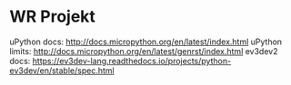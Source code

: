 # WR Projekt

uPython docs: http://docs.micropython.org/en/latest/index.html
uPython limits: http://docs.micropython.org/en/latest/genrst/index.html
ev3dev2 docs: https://ev3dev-lang.readthedocs.io/projects/python-ev3dev/en/stable/spec.html
